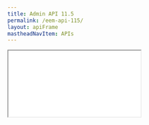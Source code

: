 ```yaml
---
title: Admin API 11.5
permalink: /eem-api-115/
layout: apiFrame
mastheadNavItem: APIs
---
```


<iframe onload="loadApiStyle('{{ site.url }}{{ site.baseurl }}/assets/css/APIStyle.css',this);resizeIframe(this)" scrolling="no" src="../apiCode/eem-api/11.5/eem-api.html">
</iframe>
